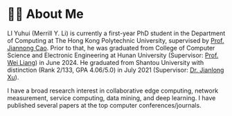 # 👨‍🎓 About Me
LI Yuhui (Merrill Y. Li) is currently a first-year PhD student in the Department of Computing at The Hong Kong Polytechnic University, supervised by [Prof. Jiannong Cao](https://www4.comp.polyu.edu.hk/~labimcl/director.html). Prior to that, he was graduated from College of Computer Science and Electronic Engineering at Hunan University (Supervisor: [Prof. Wei Liang](https://computer.hnust.edu.cn/dsdw/liangwei.html)) in June 2024. He graduated from Shantou University with distinction (Rank 2/133, GPA 4.06/5.0) in July 2021 (Supervisor: [Dr. Jianlong Xu](https://eng.stu.edu.cn/info/1082/1784.htm)). 

I have a broad research interest in collaborative edge computing, network measurement, service computing, data mining, and deep learning. I have published several papers at the top computer conferences/journals.